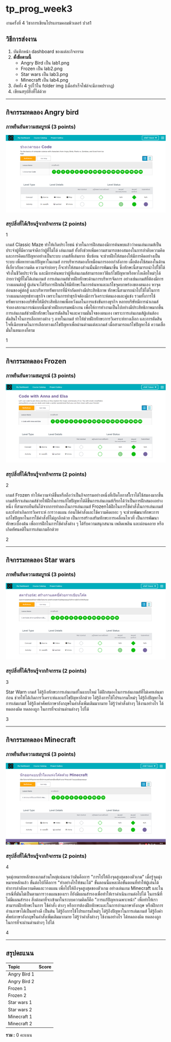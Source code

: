 # tp_prog_week3
งานครั้งที่ 4 วิชาการเขียนโปรแกรมคอมพิวเตอร์ ปวส1

## วิธีการส่งงาน

1.  บันทึกหน้า dashboard ของแต่ละกิจกรรม
2.  **ตั้งชื่อตามนี้**
    -  Angry Bird เป็น lab1.png
    -  Frozen เป็น lab2.png
    -  Star wars เป็น lab3.png
    -  Minecraft เป็น lab4.png
3.  อัพทั้ง 4 รูปไว้ใน folder img (เมื่อสำเร็จไฟล์จะมีภาพปรากฎ)
4.  เขียนสรุปสิ่งที่ได้ด้วย

------------------------------------------

## กิจกรรมทดลอง Angry bird

### ภาพยืนยันความสมบูรณ์ (3 points)

![Not Found](lab1.PNG)

### สรุปสิ่งที่ได้เรียนรู้จากกิจกรรม (2 points)

$$$$1

เกมส์ Classic Maze ทำให้เกิดประโยชน์ ช่วยในการฝึกสมองมีการค้นพบแล้วว่าคนเล่นเกมส์เป็นประจำผู้ที่มีความจำดีกว่าผู้ที่ไม่ได้ เล่นเกมส์ ทั้งยังช่วยเพิ่มความสามารถของสมองในการลำดับความคิดและการคิดแก้ปัญหาอย่างเป็นระบบ เกมส์ที่เล่นยาก ซับซ้อน จะช่วยฝึกให้สมองให้มีการคิดอย่างเป็นระบบ เพื่อหาทางแก้ปัญหาในเกมส์ การบริหารสมองก็เหมือนการออกกำลังกาย เมื่อต้องใช้สมองในด้านที่เกี่ยวกับความคิด ความจำบ่อยๆ ก็จะทำให้สมองส่วนนั้นมีการพัฒนาขึ้น ซึ่งทักษะนี้สามารถนำไปใช้ได้จริงในชีวิตประจำวัน และมีการค้นพบว่าผู้ที่เล่นเกมส์สามารถหาวิธีแก้ไขปัญหาหรือหาไอเดียใหม่ๆได้ง่ายกว่าผู้ที่ไม่ได้เล่นเกมส์
การเล่นเกมส์ช่วยฝึกทักษะด้านการบริหารจัดการ  อย่างเช่นเกมส์ที่ต้องมีการวางแผนต่อสู้ ผู้เล่นจะได้รับการฝึกฝนให้มีทักษะในการค้นหาและแก้ไขจุดบกพร่องของตนเอง หาจุดอ่อนของคู่ต่อสู้ และบริหารทรัพยากรที่มีจำกัดอย่างมีประสิทธิภาพ ทักษะนี้สามารถนำไปใช้ได้ในการวางแผนกลยุทธ์ทางธุรกิจ เพราะในการทำธุรกิจต้องมีการวิเคราะห์ตนเองและคู่แข่ง รวมทั้งการใช้ทรัพยากรของบริษัทให้มีประสิทธิภาพเพื่อหวังผลในการแข่งขันทางธุรกิจ หลายบริษัทมีการนำเกมส์จำลองสถานการณ์แบบนี้มาช่วยฝึกอบรมพนักงาน เพื่อให้การทำงานเป็นไปอย่างมีประสิทธิภาพมากขึ้น
การเล่นเกมส์ช่วยฝึกทักษะในดารตัดสินใจและความมั่นใจของตนเอง เพราะการเล่นเกมส์ผู้เล่นต้องตัดสินใจในการเลือกทางต่าง ๆ ภายในเกมส์ ทำให้ช่วยฝึกทักษะการวิเคราะห์ทางเลือก และการตัดสินใจที่เฉียบขาดในการเลือกทางแก้ไขปัญหาเพื่อผ่านด่านแต่ละเกมส์ เมื่อสามารถแก้ไขปัญหาได้ ความเชื่อมั่นในตนเองก็ตาม

1$$$$

-------------------------------------------

## กิจกรรมทดลอง Frozen

### ภาพยืนยันความสมบูรณ์ (3 points)

![Not Found](lab2.PNG)

### สรุปสิ่งที่ได้เรียนรู้จากกิจกรรม (2 points)

$$$$2

เกมส์ Frozen ทำให้ความจำดีขึ้นหรือถือว่าเป็นกิจกรรมอย่างหนึ่งที่เปิดโอกาสใ้เราได้ใช้สมองมากขึ้น เกมส์ที่เราเล่นเกมส์ช่วยให้ฝึกในการแก้ไขปัญหาได้ดีขึ้นการเล่นเกมส์เรียกได้ว่าเป็นการฝึกสมองอย่างหนึ่ง ที่สามารถยืนยันได้จากการทำลองในการเล่นเกมส์ Frozenได้ฝึกในการใช้คำสั่งในการเล่นเกมส์ และยังทำเกิดการวิเคราะห์ การวางแผน ก่อนใช้คำสั่งและใช้ความคิดเยอะ ๆ จะช่วยพัฒนาทักษะการแก้ไขปัญหาในการใช้คำสั่งที่ไม่ถูกอีกด้วย
เป็นการสร้างเสริมทักษะการเคลื่อนไหวที่ 
เป็นการพัฒนาทักษะเบื้องต้น เพื่อการฝึกในการใช้คำสั่งต่าง ๆ
ได้รับความสนุกสนาน เพลิดเพลิน และผ่อนคลาย หรือเกิดทัศนคติในการเล่นเกมอีกด้วย

2$$$$

------------------------------------------

## กิจกรรมทดลอง Star wars

### ภาพยืนยันความสมบูรณ์ (3 points)

![Not Found](lab3.PNG)

### สรุปสิ่งที่ได้เรียนรู้จากกิจกรรม (2 points)

$$$$3

Star Warn เกมส์ ได้รู้ถึงทักษะการเล่นเกมส์ในแบบใหม่ ได้ฝึกสมองในการเล่นเกมส์ที่ไม่เคยเล่นมาก่อน ช่วยให้ได้เกิดการวิเคราะห์และแก้ไขปัญหาอีกด้วย
ได้รู้ถึงการใช้โปรแกรมใหม่ๆ
ได้รู้ถึงปัญหาในการเล่มเกมส์
ได้รู้ถึงคำศัพท์ภาษาอังกฤษในคำสั่งเพิ่มเติมมากมาย
ได้รู้ว่าคำสั่งต่างๆ ใช้งานอย่างไร
ได้ทดลองผิด ทดลองถูก ในการที่จะผ่านด่านต่างๆ ไปได้

3$$$$

-------------------------------------------

## กิจกรรมทดลอง Minecraft

### ภาพยืนยันความสมบูรณ์ (3 points)

![Not Found](lab4.PNG)

### สรุปสิ่งที่ได้เรียนรู้จากกิจกรรม (2 points)

$$$$4

 จุดมุ่งหมายหลักของเกมส่วนใหญ่แน่นอนว่ามันคือการ "การไปให้ถึงจุดสูงสุดของตัวเกม" เมื่อรู้จุดมุ่งหมายหลักแล้ว ขั้นต่อไปก็คือการ "ทำอย่างไรให้ชนะได้" ขั้นตอนนี้แหละคือขั้นตอนที่ทำให้ผู้เล่นได้ทำการลำดับความคิดและวางแผน เพื่อไปให้ถึงจุดสูงสุดของตัวเกม อย่างเล่นเกม Minecraft และในกรณีที่มันไม่เป็นตามการวางแผนของเรา ก็ยังมีแผนสำรองเพื่อทำให้เราดำเนินงานต่อไปได้ ในกรณีที่ไม่มีแผนสำรอง สิ่งต่อมาที่จะเข้ามาในระบบความคิดก็คือ "การแก้ปัญหาเฉพาะหน้า" เพื่อทำให้เราสามารถฝึกทักษะในการ ใช้คำสั่ง ต่างๆ หรือการต้องฝึกทักษะและในการอ่านภาษาอังกฤษ หรือฝึกการอ่านภาษาได้เป็นอย่างดี เป็นต้น
ได้รู้ถึงการใช้โปรแกรมใหม่ๆ
ได้รู้ถึงปัญหาในการเล่มเกมส์
ได้รู้ถึงคำศัพท์ภาษาอังกฤษในคำสั่งเพิ่มเติมมากมาย
ได้รู้ว่าคำสั่งต่างๆ ใช้งานอย่างไร
ได้ทดลองผิด ทดลองถูก ในการที่จะผ่านด่านต่างๆ ไปได้

4$$$$

-------------------------------------------

## สรุปคะแนน

| Topic          | Score           |
| :------------- | :-------------: |
| Angry Bird 1   |                 |
| Angry Bird 2   |                 |
| Frozen 1       |                 |
| Frozen 2       |                 |
| Star wars 1    |                 |
| Star wars 2    |                 |
| Minecraft 1    |                 |
| Minecraft 2    |                 |

**รวม :** 0 คะแนน
